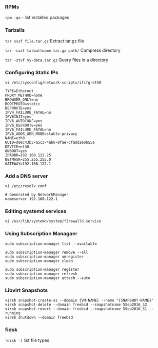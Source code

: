 ### RPMs 
`rpm -qa` - list installed packages

### Tarballs
`tar xvzf file.tar.gz` Extract tar.gz file

`tar -cvzf tarballname.tar.gz path/` Compress directory

`tar -ztvf my-data.tar.gz` Query files in a directory

### Configuring Static IPs
`vi /etc/sysconfig/network-scripts/ifcfg-eth0`

```
TYPE=Ethernet
PROXY_METHOD=none
BROWSER_ONLY=no
BOOTPROTO=static
DEFROUTE=yes
IPV4_FAILURE_FATAL=no
IPV6INIT=yes
IPV6_AUTOCONF=yes
IPV6_DEFROUTE=yes
IPV6_FAILURE_FATAL=no
IPV6_ADDR_GEN_MODE=stable-privacy
NAME=eth0
UUID=d0ec43b3-a5c3-4ab0-9fae-cfadd2e0b55a
DEVICE=eth0
ONBOOT=yes
IPADDR=192.168.122.25
NETMASK=255.255.255.0
GATEWAY=192.168.122.1
```

### Add a DNS server
`vi /etc/resolv.conf`

```
# Generated by NetworkManager
nameserver 192.168.122.1
```

### Editing systemd services
`vi /usr/lib/systemd/system/firewalld.service`

### Using Subscription Managaer
```
sudo subscription-manager list --available

sudo subscription-manager remove --all
sudo subscription-manager unregister
sudo subscription-manager clean

sudo subscription-manager register
sudo subscription-manager refresh
sudo subscription-manager attach --auto
```

### Libvirt Snapshots
```
virsh snapshot-create-as --domain {VM-NAME} --name "{SNAPSHOT-NAME}"
virsh snapshot-delete --domain freebsd --snapshotname 5Sep2016_S2
virsh snapshot-revert --domain freebsd --snapshotname 5Sep2016_S1 --running
virsh shutdown --domain freebsd
```

### fidsk
`fdisk -l` list file types
